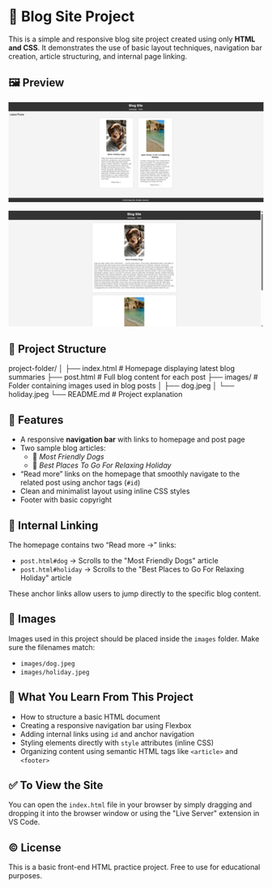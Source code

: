# 📝 Blog Site Project

This is a simple and responsive blog site project created using only **HTML and CSS**. It demonstrates the use of basic layout techniques, navigation bar creation, article structuring, and internal page linking.

## 🖼 Preview
![Blog Site Preview](images/blogdesignhomepage.png)

![Blog Site Preview](images/blogdesignpostpage.png)


## 📁 Project Structure
project-folder/
│
├── index.html # Homepage displaying latest blog summaries
├── post.html # Full blog content for each post
├── images/ # Folder containing images used in blog posts
│ ├── dog.jpeg
│ └── holiday.jpeg
└── README.md # Project explanation


## 🚀 Features

- A responsive **navigation bar** with links to homepage and post page
- Two sample blog articles:  
  - 🐶 *Most Friendly Dogs*  
  - 🌴 *Best Places To Go For Relaxing Holiday*
- “Read more” links on the homepage that smoothly navigate to the related post using anchor tags (`#id`)
- Clean and minimalist layout using inline CSS styles
- Footer with basic copyright

## 🔗 Internal Linking

The homepage contains two “Read more →” links:
- `post.html#dog` → Scrolls to the "Most Friendly Dogs" article
- `post.html#holiday` → Scrolls to the "Best Places to Go For Relaxing Holiday" article

These anchor links allow users to jump directly to the specific blog content.

## 📸 Images

Images used in this project should be placed inside the `images` folder. Make sure the filenames match:
- `images/dog.jpeg`
- `images/holiday.jpeg`

## 🧠 What You Learn From This Project

- How to structure a basic HTML document
- Creating a responsive navigation bar using Flexbox
- Adding internal links using `id` and anchor navigation
- Styling elements directly with `style` attributes (inline CSS)
- Organizing content using semantic HTML tags like `<article>` and `<footer>`

## ✅ To View the Site

You can open the `index.html` file in your browser by simply dragging and dropping it into the browser window or using the "Live Server" extension in VS Code.

## ©️ License

This is a basic front-end HTML practice project. Free to use for educational purposes.

